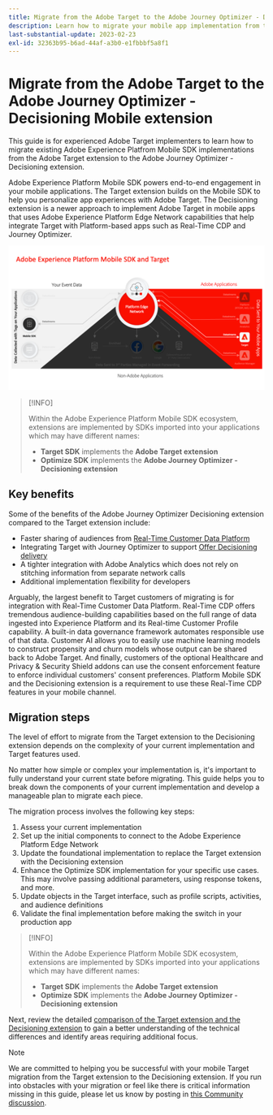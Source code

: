 ```yaml
---
title: Migrate from the Adobe Target to the Adobe Journey Optimizer - Decisioning Mobile extension
description: Learn how to migrate your mobile app implementation from the Adobe Target to the Adobe Journey Optimizer - Decisioning extension
last-substantial-update: 2023-02-23
exl-id: 32363b95-b6ad-44af-a3b0-e1fbbbf5a8f1
---
```

# Migrate from the Adobe Target to the Adobe Journey Optimizer - Decisioning Mobile extension

This guide is for experienced Adobe Target implementers to learn how to migrate existing Adobe Experience Platfrom Mobile SDK implementations from the Adobe Target extension to the Adobe Journey Optimizer - Decisioning extension.

Adobe Experience Platform Mobile SDK powers end-to-end engagement in your mobile applications. The Target extension builds on the Mobile SDK to help you personalize app experiences with Adobe Target. The Decisioning extension is a newer approach to implement Adobe Target in mobile apps that uses Adobe Experience Platform Edge Network capabilities that help integrate Target with Platform-based apps such as Real-Time CDP and Journey Optimizer.

![Diagram showing the Mobile SDK connecting to Target through the Edge Network with the Decisioning extension](assets/datacollection.png)

>[!INFO]
>
>Within the Adobe Experience Platform Mobile SDK ecosystem, extensions are implemented by SDKs imported into your applications which may have different names:
>
> * **Target SDK** implements the **Adobe Target extension**
> * **Optimize SDK** implements the **Adobe Journey Optimizer - Decisioning extension**


## Key benefits

Some of the benefits of the Adobe Journey Optimizer Decisioning extension compared to the Target extension include:

* Faster sharing of audiences from [Real-Time Customer Data Platform](https://experienceleague.adobe.com/docs/platform-learn/tutorials/experience-cloud/next-hit-personalization.html)
* Integrating Target with Journey Optimizer to support [Offer Decisioning delivery](https://experienceleague.adobe.com/docs/target/using/integrate/ajo/offer-decision.html)
* A tighter integration with Adobe Analytics which does not rely on stitching information from separate network calls
* Additional implementation flexibility for developers

Arguably, the largest benefit to Target customers of migrating is for integration with Real-Time Customer Data Platform. Real-Time CDP offers tremendous audience-building capabilities based on the full range of data ingested into Experience Platform and its Real-time Customer Profile capability. A built-in data governance framework automates responsible use of that data. Customer AI allows you to easily use machine learning models to construct propensity and churn models whose output can be shared back to Adobe Target. And finally, customers of the optional Healthcare and Privacy & Security Shield addons can use the consent enforcement feature to  enforce individual customers' consent preferences. Platform Mobile SDK and the Decisioning extension is a requirement to use these Real-Time CDP features in your mobile channel.

## Migration steps

The level of effort to migrate from the Target extension to the Decisioning extension depends on the complexity of your current implementation and Target features used.

No matter how simple or complex your implementation is, it's important to fully understand your current  state before migrating. This guide helps you to break down the components of your current implementation and develop a manageable plan to migrate each piece. 

The migration process involves the following key steps:

1. Assess your current implementation
1. Set up the initial components to connect to the Adobe Experience Platform Edge Network
1. Update the foundational implementation to replace the Target extension with the Decisioning extension
1. Enhance the Optimize SDK implementation for your specific use cases. This may involve passing additional parameters, using response tokens, and more.
1. Update objects in the Target interface, such as profile scripts, activities, and audience definitions
1. Validate the final implementation before making the switch in your production app

>[!INFO]
>
>Within the Adobe Experience Platform Mobile SDK ecosystem, extensions are implemented by SDKs imported into your applications which may have different names:
>
> * **Target SDK** implements the **Adobe Target extension**
> * **Optimize SDK** implements the **Adobe Journey Optimizer - Decisioning extension**

Next, review the detailed [comparison of the Target extension and the Decisioning extension](comparison.md) to gain a better understanding of the technical differences and identify areas requiring additional focus. 

>[!NOTE]
>
>We are committed to helping you be successful with your mobile Target migration from the Target extension to the Decisioning extension. If you run into obstacles with your migration or feel like there is critical information missing in this guide, please let us know by posting in [this Community discussion](https://experienceleaguecommunities.adobe.com/t5/adobe-experience-platform-data/tutorial-discussion-migrate-target-from-at-js-to-web-sdk/m-p/575587#M463).
